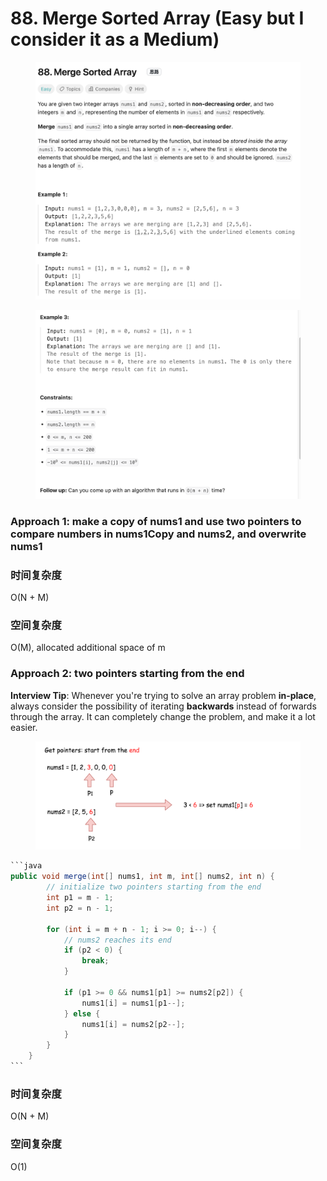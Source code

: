 # 88. Merge Sorted Array (Easy but I consider it as a Medium)

<figure><img src="../../../.gitbook/assets/image (141).png" alt=""><figcaption></figcaption></figure>

<figure><img src="../../../.gitbook/assets/image (142).png" alt=""><figcaption></figcaption></figure>

### Approach 1: make a copy of nums1 and use two pointers to compare numbers in nums1Copy and nums2, and overwrite nums1

### 时间复杂度

O(N + M)

### 空间复杂度

O(M), allocated additional space of m



### Approach 2: two pointers starting from the end

**Interview Tip**: Whenever you're trying to solve an array problem **in-place**, always consider the possibility of iterating **backwards** instead of forwards through the array. It can completely change the problem, and make it a lot easier.

<figure><img src="../../../.gitbook/assets/image (143).png" alt=""><figcaption></figcaption></figure>

````java
```java
public void merge(int[] nums1, int m, int[] nums2, int n) {
        // initialize two pointers starting from the end
        int p1 = m - 1;
        int p2 = n - 1;

        for (int i = m + n - 1; i >= 0; i--) {
            // nums2 reaches its end
            if (p2 < 0) {
                break;
            }

            if (p1 >= 0 && nums1[p1] >= nums2[p2]) {
                nums1[i] = nums1[p1--];
            } else {
                nums1[i] = nums2[p2--];
            }
        }
    }
```
````

### 时间复杂度

O(N + M)

### 空间复杂度

O(1)
